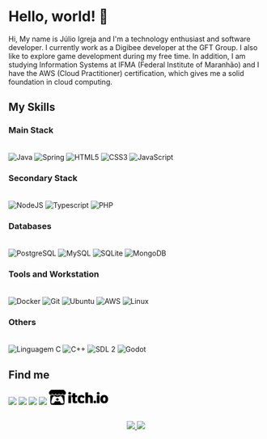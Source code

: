 # Hello, world! 👋

Hi, My name is Júlio Igreja and I'm a technology enthusiast and software developer. I currently work as a Digibee developer at the GFT Group. I also like to explore game development during my free time. In addition, I am studying Information Systems at IFMA (Federal Institute of Maranhão) and I have the AWS (Cloud Practitioner) certification, which gives me a solid foundation in cloud computing.

## My Skills

### Main Stack

<div style="display: inline"><br>
  <img align="center" alt="Java" height="50" width="50" src="https://cdn.jsdelivr.net/gh/devicons/devicon/icons/java/java-original-wordmark.svg"/>
  <img align="center" alt="Spring" height="50" width="50" src="https://cdn.jsdelivr.net/gh/devicons/devicon/icons/spring/spring-original-wordmark.svg"/>
  <img align="center" alt="HTML5" height="50" width="50" src="https://cdn.jsdelivr.net/gh/devicons/devicon/icons/html5/html5-original-wordmark.svg"/>
  <img align="center" alt="CSS3" height="50" width="50" src="https://cdn.jsdelivr.net/gh/devicons/devicon/icons/css3/css3-original-wordmark.svg"/>
  <img align="center" alt="JavaScript" height="50" width="50" src="https://cdn.jsdelivr.net/gh/devicons/devicon/icons/javascript/javascript-original.svg"/>
</div>

### Secondary Stack
<div style="display: inline"><br>
  <img align="center" alt="NodeJS" height="50" width="50" src="https://cdn.jsdelivr.net/gh/devicons/devicon/icons/nodejs/nodejs-original-wordmark.svg"/>
  <img align="center" alt="Typescript" height="50" width="50" src="https://cdn.jsdelivr.net/gh/devicons/devicon/icons/typescript/typescript-original.svg"/>
  <img align="center" alt="PHP" height="50" width="50" src="https://cdn.jsdelivr.net/gh/devicons/devicon/icons/php/php-original.svg"/>
</div>

### Databases
<div style="display: inline"><br>
  <img align="center" alt="PostgreSQL" height="50" width="50" src="https://cdn.jsdelivr.net/gh/devicons/devicon/icons/postgresql/postgresql-original-wordmark.svg"/>
  <img align="center" alt="MySQL" height="50" width="50" src="https://cdn.jsdelivr.net/gh/devicons/devicon/icons/mysql/mysql-original-wordmark.svg"/>
  <img align="center" alt="SQLite" height="50" width="50" src="https://cdn.jsdelivr.net/gh/devicons/devicon/icons/sqlite/sqlite-original-wordmark.svg"/>
  <img align="center" alt="MongoDB" height="50" width="50" src="https://cdn.jsdelivr.net/gh/devicons/devicon/icons/mongodb/mongodb-original-wordmark.svg"/>
</div>

### Tools and Workstation
<div style="display: inline"><br>
  <img align="center" alt="Docker" height="50" width="50" src="https://cdn.jsdelivr.net/gh/devicons/devicon/icons/docker/docker-original-wordmark.svg"/>
  <img align="center" alt="Git" height="50" width="50" src="https://cdn.jsdelivr.net/gh/devicons/devicon/icons/git/git-original-wordmark.svg"/>
  <img align="center" alt="Ubuntu" height="50" width="50" src="https://cdn.jsdelivr.net/gh/devicons/devicon/icons/ubuntu/ubuntu-plain-wordmark.svg"/>
  <img align="center" alt="AWS" height="50" width="50" src="https://cdn.jsdelivr.net/gh/devicons/devicon/icons/amazonwebservices/amazonwebservices-original-wordmark.svg"/>
  <img align="center" alt="Linux" height="50" width="50" src="https://cdn.jsdelivr.net/gh/devicons/devicon/icons/linux/linux-original.svg"/>
</div>

### Others

<div style="display: inline_block"><br>
  <img align="center" alt="Linguagem C" height="50" width="50" src="https://cdn.jsdelivr.net/gh/devicons/devicon/icons/c/c-original.svg"/>
  <img align="center" alt="C++" height="50" width="50" src="https://cdn.jsdelivr.net/gh/devicons/devicon/icons/cplusplus/cplusplus-original.svg"/>
  <img align="center" alt="SDL 2" height="50" width="50" src="https://cdn.jsdelivr.net/gh/devicons/devicon/icons/sdl/sdl-original.svg"/>
  <img align="center" alt="Godot" height="50" width="50" src="https://cdn.jsdelivr.net/gh/devicons/devicon/icons/godot/godot-original-wordmark.svg"/>
</div>

## Find me

<div> 
  <a href="mailto:julioigreja.dev@gmail.com" target="_blank"><img src="https://img.shields.io/badge/Gmail-D14836?style=for-the-badge&logo=gmail&logoColor=white" target="_blank"></a>
  <a href="https://www.linkedin.com/in/julioevencio" target="_blank"><img src="https://img.shields.io/badge/LinkedIn-0077B5?style=for-the-badge&logo=linkedin&logoColor=white" target="_blank"></a>
  <a href="https://github.com/JulioEvencio" target="_blank"><img src="https://img.shields.io/badge/GitHub-100000?style=for-the-badge&logo=github&logoColor=white" target="_blank"></a>
  <a href="https://pt.stackoverflow.com/users/219938/júlio-evêncio" target="_blank"><img src="https://img.shields.io/badge/Stack_Overflow-FE7A16?style=for-the-badge&logo=stack-overflow&logoColor=white" target="_blank"></a>
  <a href="https://julio-igreja.itch.io/" target="_blank"><img height="30" src="https://raw.githubusercontent.com/JulioEvencio/JulioEvencio/main/itchio-logo-black.png" target="_blank"></a>
</div>

##

<div align="center">
  <a href="https://github.com/JulioEvencio">
  <img height="180em" src="https://github-readme-stats.vercel.app/api?username=JulioEvencio&show_icons=true&theme=dark&include_all_commits=true&count_private=true"/>
  <img height="180em" src="https://github-readme-stats.vercel.app/api/top-langs/?username=JulioEvencio&layout=compact&langs_count=7&theme=dark"/>
</div>

<!--
**JulioEvencio/JulioEvencio** is a ✨ _special_ ✨ repository because its `README.md` (this file) appears on your GitHub profile.

Here are some ideas to get you started:

- 🔭 I’m currently working on ...
- 🌱 I’m currently learning ...
- 👯 I’m looking to collaborate on ...
- 🤔 I’m looking for help with ...
- 💬 Ask me about ...
- 📫 How to reach me: ...
- 😄 Pronouns: ...
- ⚡ Fun fact: ...
-->
